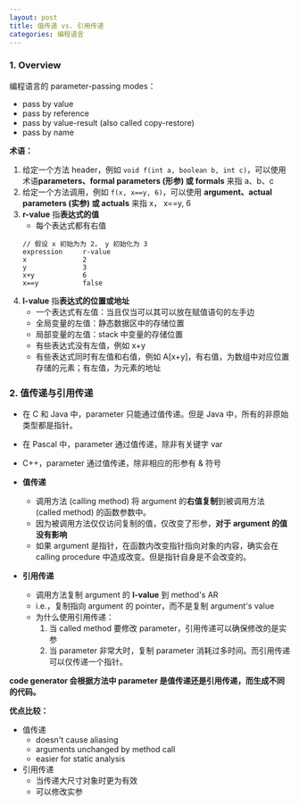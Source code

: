 ```yaml
---
layout: post
title: 值传递 vs. 引用传递
categories: 编程语言
---
```


### 1. Overview

编程语言的 parameter-passing modes：
* pass by value
* pass by reference
* pass by value-result (also called copy-restore)
* pass by name

**术语：**
1. 给定一个方法 header，例如 `void f(int a, boolean b, int c)`，可以使用术语**parameters、formal parameters (形参) 或 formals** 来指 a、b、c
2. 给定一个方法调用，例如 `f(x, x==y, 6)`，可以使用 **argument、actual parameters (实参) 或 actuals** 来指 x， x==y, 6
3. **r-value** 指**表达式的值**
   - 每个表达式都有右值
   ~~~
   // 假设 x 初始为为 2， y 初始化为 3
   expression     r-value
   x              2
   y              3
   x+y            6
   x==y           false
   ~~~
4. **l-value** 指**表达式的位置或地址**
    - 一个表达式有左值：当且仅当可以其可以放在赋值语句的左手边
    - 全局变量的左值：静态数据区中的存储位置
    - 局部变量的左值：stack 中变量的存储位置
    - 有些表达式没有左值，例如 x+y
    - 有些表达式同时有左值和右值，例如 A\[x+y]，有右值，为数组中对应位置存储的元素；有左值，为元素的地址

### 2. 值传递与引用传递

* 在 C 和 Java 中，parameter 只能通过值传递。但是 Java 中，所有的非原始类型都是指针。
* 在 Pascal 中，parameter 通过值传递，除非有关键字 var
* C++，parameter 通过值传递，除非相应的形参有 & 符号

* **值传递**
    - 调用方法 (calling method) 将 argument 的**右值复制**到被调用方法 (called method) 的函数参数中。
    - 因为被调用方法仅仅访问复制的值，仅改变了形参，**对于 argument 的值没有影响**
    - 如果 argument 是指针，在函数内改变指针指向对象的内容，确实会在 calling procedure 中造成改变。但是指针自身是不会改变的。
* **引用传递**
    - 调用方法复制 argument 的 **l-value** 到 method's AR
    - i.e.，复制指向 argument 的 pointer，而不是复制 argument's value
    - 为什么使用引用传递：
        1. 当 called method 要修改 parameter，引用传递可以确保修改的是实参
        2. 当 parameter 非常大时，复制 parameter 消耗过多时间。而引用传递可以仅传递一个指针。

**code generator 会根据方法中 parameter 是值传递还是引用传递，而生成不同的代码。**

**优点比较：**
* 值传递
    - doesn't cause aliasing 
    - arguments unchanged by method call
    - easier for static analysis
* 引用传递
    - 当传递大尺寸对象时更为有效
    - 可以修改实参